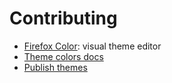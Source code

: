 # Contributing

- [Firefox Color](https://addons.mozilla.org/en-US/firefox/addon/firefox-color/): visual theme editor
- [Theme colors docs](https://developer.mozilla.org/en-US/docs/Mozilla/Add-ons/WebExtensions/manifest.json/theme)
- [Publish themes](https://addons.mozilla.org/en-US/developers/themes)
